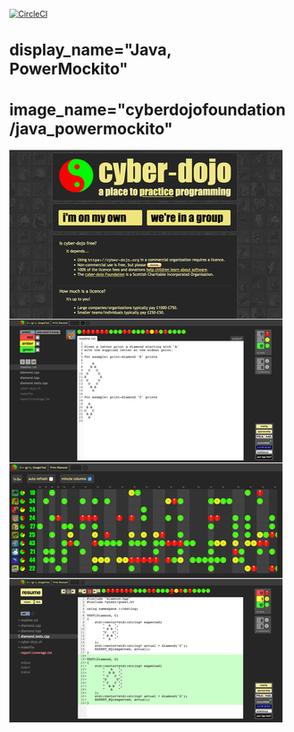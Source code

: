 
[![CircleCI](https://circleci.com/gh/cyber-dojo-languages/java-powermockito.svg?style=svg)](https://circleci.com/gh/cyber-dojo-languages/java-powermockito)

# display_name="Java, PowerMockito"
# image_name="cyberdojofoundation/java_powermockito"

![cyber-dojo.org home page](https://github.com/cyber-dojo/cyber-dojo/blob/master/shared/home_page_snapshot.png)
